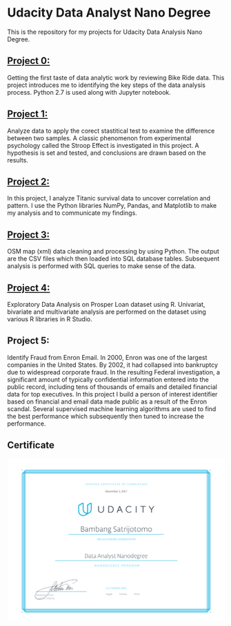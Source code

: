 # Udacity Data Analyst Nano Degree
This is the repository for my projects for Udacity Data Analysis Nano Degree.

## [Project 0: ](https://github.com/satrijotomo/Udacity-DAND/blob/master/Project_0/Bay_Area_Bike_Share_Analysis.ipynb)
Getting the first taste of data analytic work by reviewing Bike Ride data. This project introduces me to identifying the key steps of the data analysis process. Python 2.7 is used along with Jupyter notebook.

## [Project 1: ](http://htmlpreview.github.io/?https://github.com/satrijotomo/Udacity-DAND/blob/master/Project_1/Project%2BStroop.html)
Analyze data to apply the corect stastitical test to examine the difference between two samples. A classic phenomenon from experimental psychology called the Stroop Effect is investigated in this project. A hypothesis is set and tested, and conclusions are drawn based on the results.

## [Project 2: ](https://github.com/satrijotomo/Udacity-DAND/blob/master/Project_2/Titanic%20Survival.ipynb)
In this project, I analyze Titanic survival data to uncover correlation and pattern. I use the Python libraries NumPy, Pandas, and Matplotlib to make my analysis and to communicate my findings. 

## [Project 3: ](https://github.com/satrijotomo/Udacity-DAND/blob/master/Project_3/P3_OpenstreetMap_BambangSatrijotomo.ipynb)
OSM map (xml) data cleaning and processing by using Python. The output are the CSV files which then loaded into SQL database tables. Subsequent analysis is performed with SQL queries to make sense of the data.

## [Project 4: ](https://github.com/satrijotomo/Udacity-DAND/blob/master/Project_4/ProsperLoan-BambangSatrijotomo.rmd)
Exploratory Data Analysis on Prosper Loan dataset using R. Univariat, bivariate and multivariate analysis are performed on the dataset using various R libraries in R Studio.

## Project 5:
Identify Fraud from Enron Email. In 2000, Enron was one of the largest companies in the United States. By 2002, it had collapsed into bankruptcy due to widespread corporate fraud. In the resulting Federal investigation, a significant amount of typically confidential information entered into the public record, including tens of thousands of emails and detailed financial data for top executives. In this project I build a person of interest identifier based on financial and email data made public as a result of the Enron scandal. Several supervised machine learning algorithms are used to find the best performance which subsequently then tuned to increase the performance.



## Certificate
![alt text](BambangSatrijotomo-DAND.png)
